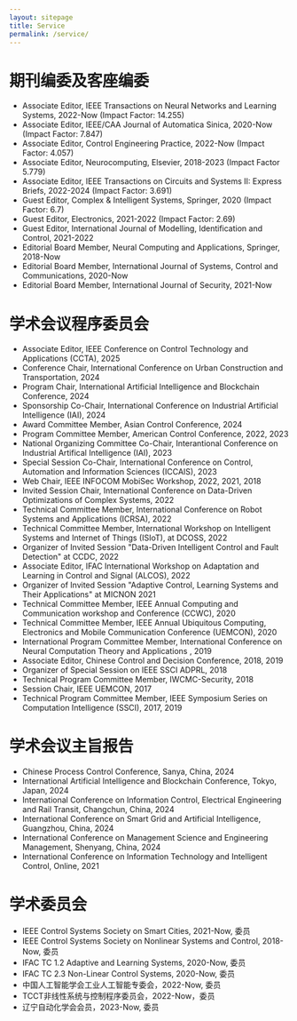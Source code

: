 ```yaml
---
layout: sitepage
title: Service
permalink: /service/
---
```


# 期刊编委及客座编委 #

* Associate Editor, IEEE Transactions on Neural Networks and Learning Systems, 2022-Now (Impact Factor: 14.255)
* Associate Editor, IEEE/CAA Journal of Automatica Sinica, 2020-Now (Impact Factor: 7.847)
* Associate Editor, Control Engineering Practice, 2022-Now (Impact Factor: 4.057) 
* Associate Editor, Neurocomputing, Elsevier, 2018-2023 (Impact Factor 5.779)
* Associate Editor, IEEE Transactions on Circuits and Systems II: Express Briefs, 2022-2024 (Impact Factor: 3.691)
* Guest Editor, Complex & Intelligent Systems, Springer, 2020 (Impact Factor: 6.7)
* Guest Editor, Electronics, 2021-2022 (Impact Factor: 2.69)
* Guest Editor, International Journal of Modelling, Identification and Control, 2021-2022 
* Editorial Board Member, Neural Computing and Applications, Springer, 2018-Now
* Editorial Board Member, International Journal of Systems, Control and Communications, 2020-Now
* Editorial Board Member, International Journal of Security, 2021-Now

# 学术会议程序委员会 #

* Associate Editor, IEEE Conference on Control Technology and Applications (CCTA), 2025
* Conference Chair, International Conference on Urban Construction and Transportation, 2024
* Program Chair, International Artificial Intelligence and Blockchain Conference, 2024
* Sponsorship Co-Chair, International Conference on Industrial Artificial Intelligence (IAI), 2024
* Award Committee Member, Asian Control Conference, 2024
* Program Committee Member, American Control Conference, 2022, 2023
* National Organizing Committee Co-Chair, Interantional Conference on Industrial Artifical Intelligence (IAI), 2023
* Special Session Co-Chair, International Conference on Control, Automation and Information Sciences (ICCAIS), 2023
* Web Chair, IEEE INFOCOM MobiSec Workshop, 2022, 2021, 2018
* Invited Session Chair, International Conference on Data-Driven Optimizations of Complex Systems, 2022
* Technical Committee Member, International Conference on Robot Systems and Applications (ICRSA), 2022 
* Technical Committee Member, International Workshop on Intelligent Systems and Internet of Things (ISIoT), at DCOSS, 2022
* Organizer of Invited Session "Data-Driven Intelligent Control and Fault Detection" at CCDC, 2022
* Associate Editor,  IFAC International Workshop on Adaptation and Learning in Control and Signal (ALCOS), 2022 
* Organizer of Invited Session "Adaptive Control, Learning Systems and Their Applications" at MICNON 2021 
* Technical Committee Member, IEEE Annual Computing and Communication workshop and Conference (CCWC), 2020
* Technical Committee Member, IEEE Annual Ubiquitous Computing, Electronics and Mobile Communication Conference  (UEMCON), 2020
* International Program Committee Member, International Conference on Neural Computation Theory and Applications , 2019
* Associate Editor, Chinese Control and Decision Conference, 2018, 2019
* Organizer of Special Session on IEEE SSCI ADPRL, 2018
* Technical Program Committee Member, IWCMC-Security, 2018 
* Session Chair, IEEE UEMCON, 2017
* Technical Program Committee Member, IEEE Symposium Series on Computation Intelligence (SSCI), 2017, 2019

# 学术会议主旨报告 #

* Chinese Process Control Conference, Sanya, China, 2024
* International Artificial Intelligence and Blockchain Conference, Tokyo, Japan, 2024
* International Conference on Information Control, Electrical Engineering and Rail Transit, Changchun, China, 2024
* International Conference on Smart Grid and Artificial Intelligence, Guangzhou, China, 2024
* International Conference on Management Science and Engineering Management, Shenyang, China, 2024
* International Conference on Information Technology and Intelligent Control, Online, 2021


# 学术委员会 #

* IEEE Control Systems Society on  Smart Cities, 2021-Now, 委员
* IEEE Control Systems Society on  Nonlinear Systems and Control, 2018-Now, 委员
* IFAC TC 1.2 Adaptive and Learning Systems, 2020-Now, 委员
* IFAC TC 2.3 Non-Linear Control Systems, 2020-Now, 委员
* 中国人工智能学会工业人工智能专委会，2022-Now, 委员
* TCCT非线性系统与控制程序委员会，2022-Now，委员
* 辽宁自动化学会会员，2023-Now, 委员

